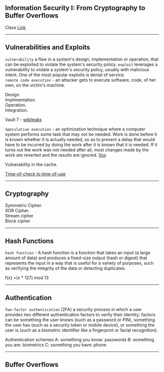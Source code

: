 ## Information Security I: From Cryptography to Buffer Overflows

Class [Link](https://www.edx.org/course/unlocking-information-security-i-from-cryptography-to-buffer-overflows)

---

## Vulnerabilities and Exploits
`vulnerability` a flaw in a system's design, implementation or operation, that can be exploited to violate the system's security policy. 
 `exploit` leverages a vulnerability to violate a system's security policy, usually with malicious intent. One of the most popular exploits is denial of service.  
`remote code execution` - an attacker gets to execute software, code, of her own, on the victim's machine.  

Design.  
Implimentation.  
Operation.  
Integration.  

Vault 7 - [wikileaks](https://en.wikipedia.org/wiki/Vault_7)    

`Speculative execution` - an optimization technique where a computer system performs some task that may not be needed. Work is done before it is known whether it is actually needed, so as to prevent a delay that would have to be incurred by doing the work after it is known that it is needed. If it turns out the work was not needed after all, most changes made by the work are reverted and the results are ignored. [Vox](https://www.youtube.com/watch?v=d1BRw32nMqg)    

Vulnerability in the cache.  

[Time-of-check to time-of-use](https://en.wikipedia.org/wiki/Time-of-check_to_time-of-use)   

---

## Cryptography
Symmetric Cipher.  
XOR Cipher.  
Stream cipher     
Block cipher  

---

## Hash Functions

`hash function` - A hash function is a function that takes an input (a large amount of data) and produces a fixed-size output (hash or digest) that represents the input in a way that is useful for a variety of purposes, such as verifying the integrity of the data or detecting duplicates.      

f(x) =(x \* 127) mod 13

---

## Authentication
`Two-factor authentication` (2FA) a security process in which a user provides two different authentication factors to verify their identity; factors can be something the user knows (such as a password or PIN), something the user has (such as a security token or mobile device), or something the user is (such as a biometric identifier like a fingerprint or facial recognition).   

Authentication schemes 
A: something you know: passwords
B: something you are: biometrics 
C: something you have: phone


---

## Buffer Overflows
